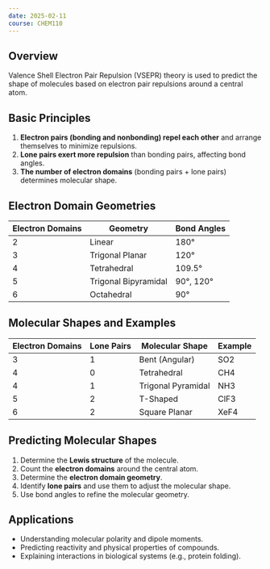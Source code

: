 ```yaml
---
date: 2025-02-11
course: CHEM110
---
```


## Overview
Valence Shell Electron Pair Repulsion (VSEPR) theory is used to predict the shape of molecules based on electron pair repulsions around a central atom.

## Basic Principles
1. **Electron pairs (bonding and nonbonding) repel each other** and arrange themselves to minimize repulsions.
2. **Lone pairs exert more repulsion** than bonding pairs, affecting bond angles.
3. **The number of electron domains** (bonding pairs + lone pairs) determines molecular shape.

## Electron Domain Geometries
| Electron Domains | Geometry     | Bond Angles |
|-----------------|-------------|------------|
| 2               | Linear      | 180°       |
| 3               | Trigonal Planar | 120°   |
| 4               | Tetrahedral | 109.5°     |
| 5               | Trigonal Bipyramidal | 90°, 120° |
| 6               | Octahedral  | 90°        |

## Molecular Shapes and Examples
| Electron Domains | Lone Pairs | Molecular Shape        | Example    |
|-----------------|-----------|-----------------------|------------|
| 3               | 1         | Bent (Angular)       | SO2        |
| 4               | 0         | Tetrahedral          | CH4        |
| 4               | 1         | Trigonal Pyramidal   | NH3        |
| 5               | 2         | T-Shaped            | ClF3       |
| 6               | 2         | Square Planar       | XeF4       |

## Predicting Molecular Shapes
1. Determine the **Lewis structure** of the molecule.
2. Count the **electron domains** around the central atom.
3. Determine the **electron domain geometry**.
4. Identify **lone pairs** and use them to adjust the molecular shape.
5. Use bond angles to refine the molecular geometry.

## Applications
- Understanding molecular polarity and dipole moments.
- Predicting reactivity and physical properties of compounds.
- Explaining interactions in biological systems (e.g., protein folding).
